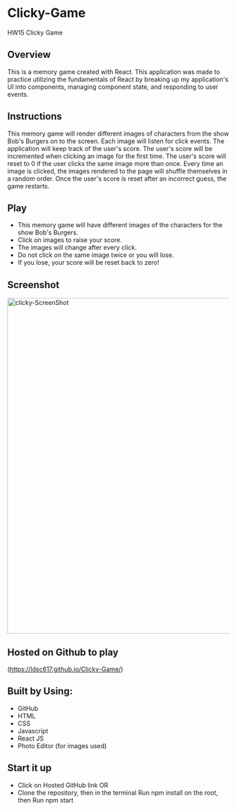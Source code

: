 # Clicky-Game
HW15 Clicky Game

## Overview
This is a memory game created with React. This application was made to practice utilizing the fundamentals of React by breaking up my application's UI into components, managing component state, and responding to user events.



## Instructions
This memory game will render different images of characters from the show Bob's Burgers on to the screen.
Each image will listen for click events. The application will keep track of the user's score. The user's score will be incremented when clicking an image for the first time. The user's score will reset to 0 if the user clicks the same image more than once.
Every time an image is clicked, the images rendered to the page will shuffle themselves in a random order.
Once the user's score is reset after an incorrect guess, the game restarts.

## Play
- This memory game will have different images of the characters for the show Bob's Burgers.
- Click on images to raise your score.
- The images will change after every click.
- Do not click on the same image twice or you will lose.
- If you lose, your score will be reset back to zero!

## Screenshot 
<img width="761" alt="clicky-ScreenShot" src="https://user-images.githubusercontent.com/49859180/66759288-d7669a80-ee54-11e9-902e-7b156c86367c.png">

## Hosted on Github to play
(https://ldsc617.github.io/Clicky-Game/)

## Built by Using:
- GitHub
- HTML
- CSS
- Javascript
- React JS
- Photo Editor (for images used)

## Start it up
- Click on Hosted GitHub link
OR
- Clone the repository,
then in the terminal Run npm install on the root,
then Run npm start